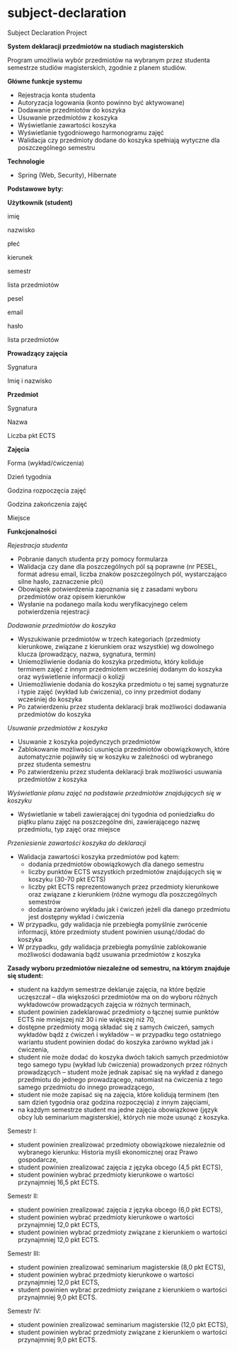 # subject-declaration
Subject Declaration Project

**System deklaracji przedmiotów na studiach magisterskich**

Program umożliwia wybór przedmiotów na wybranym przez studenta semestrze studiów magisterskich, zgodnie z planem studiów.

**Główne funkcje systemu**

- Rejestracja konta studenta
- Autoryzacja logowania (konto powinno być aktywowane)
- Dodawanie przedmiotów do koszyka
- Usuwanie przedmiotów z koszyka
- Wyświetlanie zawartości koszyka
- Wyświetlanie tygodniowego harmonogramu zajęć
- Walidacja czy przedmioty dodane do koszyka spełniają wytyczne dla poszczególnego semestru

**Technologie**

- Spring (Web, Security), Hibernate

**Podstawowe byty:**

**Użytkownik (student)**

imię

nazwisko

płeć

kierunek

semestr

lista przedmiotów

pesel

email

hasło

lista przedmiotów

**Prowadzący zajęcia**

Sygnatura

Imię i nazwisko

**Przedmiot**

Sygnatura

Nazwa

Liczba pkt ECTS

**Zajęcia**

Forma (wykład/ćwiczenia)

Dzień tygodnia

Godzina rozpoczęcia zajęć

Godzina zakończenia zajęć

Miejsce

**Funkcjonalności**

_Rejestracja studenta_

- Pobranie danych studenta przy pomocy formularza
- Walidacja czy dane dla poszczególnych pól są poprawne (nr PESEL, format adresu email, liczba znaków poszczególnych pól, wystarczająco silne hasło, zaznaczenie płci)
- Obowiązek potwierdzenia zapoznania się z zasadami wyboru przedmiotów oraz opisem kierunków
- Wysłanie na podanego maila kodu weryfikacyjnego celem potwierdzenia rejestracji

_Dodawanie przedmiotów do koszyka_

- Wyszukiwanie przedmiotów w trzech kategoriach (przedmioty kierunkowe, związane z kierunkiem oraz wszystkie) wg dowolnego klucza (prowadzący, nazwa, sygnatura, termin)
- Uniemożliwienie dodania do koszyka przedmiotu, który koliduje terminem zajęć z innym przedmiotem wcześniej dodanym do koszyka oraz wyświetlenie informacji o kolizji
- Uniemożliwienie dodania do koszyka przedmiotu o tej samej sygnaturze i typie zajęć (wykład lub ćwiczenia), co inny przedmiot dodany wcześniej do koszyka
- Po zatwierdzeniu przez studenta deklaracji brak możliwości dodawania przedmiotów do koszyka

_Usuwanie przedmiotów z koszyka_

- Usuwanie z koszyka pojedynczych przedmiotów
- Zablokowanie możliwości usunięcia przedmiotów obowiązkowych, które automatycznie pojawiły się w koszyku w zależności od wybranego przez studenta semestru
- Po zatwierdzeniu przez studenta deklaracji brak możliwości usuwania przedmiotów z koszyka

_Wyświetlanie planu zajęć na podstawie przedmiotów znajdujących się w koszyku_

- Wyświetlanie w tabeli zawierającej dni tygodnia od poniedziałku do piątku planu zajęć na poszczególne dni, zawierającego nazwę przedmiotu, typ zajęć oraz miejsce

_Przeniesienie zawartości koszyka do deklaracji_

- Walidacja zawartości koszyka przedmiotów pod kątem:
  - dodania przedmiotów obowiązkowych dla danego semestru
  - liczby punktów ECTS wszystkich przedmiotów znajdujących się w koszyku (30-70 pkt ECTS)
  - liczby pkt ECTS reprezentowanych przez przedmioty kierunkowe oraz związane z kierunkiem (różne wymogu dla poszczególnych semestrów
  - dodania zarówno wykładu jak i ćwiczeń jeżeli dla danego przedmiotu jest dostępny wykład i ćwiczenia
- W przypadku, gdy walidacja nie przebiegła pomyślnie zwrócenie informacji, które przedmioty student powinien usunąć/dodać do koszyka
- W przypadku, gdy walidacja przebiegła pomyślnie zablokowanie możliwości dodawania bądź usuwania przedmiotów z koszyka

**Zasady wyboru przedmiotów niezależne od semestru, na którym znajduje się student:**

- student na każdym semestrze deklaruje zajęcia, na które będzie uczęszczał – dla większości przedmiotów ma on do wyboru różnych wykładowców prowadzących zajęcia w różnych terminach,
- student powinien zadeklarować przedmioty o łącznej sumie punktów ECTS nie mniejszej niż 30 i nie większej niż 70,
- dostępne przedmioty mogą składać się z samych ćwiczeń, samych wykładów bądź z ćwiczeń i wykładów – w przypadku tego ostatniego wariantu student powinien dodać do koszyka zarówno wykład jak i ćwiczenia,
- student nie może dodać do koszyka dwóch takich samych przedmiotów tego samego typu (wykład lub ćwiczenia) prowadzonych przez różnych prowadzących – student może jednak zapisać się na wykład z danego przedmiotu do jednego prowadzącego, natomiast na ćwiczenia z tego samego przedmiotu do innego prowadzącego,
- student nie może zapisać się na zajęcia, które kolidują terminem (ten sam dzień tygodnia oraz godzina rozpoczęcia) z innym zajęciami,
- na każdym semestrze student ma jedne zajęcia obowiązkowe (język obcy lub seminarium magisterskie), których nie może usunąć z koszyka.

Semestr I:

- student powinien zrealizować przedmioty obowiązkowe niezależnie od wybranego kierunku: Historia myśli ekonomicznej oraz Prawo gospodarcze,
- student powinien zrealizować zajęcia z języka obcego (4,5 pkt ECTS),
- student powinien wybrać przedmioty kierunkowe o wartości przynajmniej 16,5 pkt ECTS.

Semestr II:

- student powinien zrealizować zajęcia z języka obcego (6,0 pkt ECTS),
- student powinien wybrać przedmioty kierunkowe o wartości przynajmniej 12,0 pkt ECTS,
- student powinien wybrać przedmioty związane z kierunkiem o wartości przynajmniej 12,0 pkt ECTS.

Semestr III:

- student powinien zrealizować seminarium magisterskie (8,0 pkt ECTS),
- student powinien wybrać przedmioty kierunkowe o wartości przynajmniej 12,0 pkt ECTS,
- student powinien wybrać przedmioty związane z kierunkiem o wartości przynajmniej 9,0 pkt ECTS.

Semestr IV:

- student powinien zrealizować seminarium magisterskie (12,0 pkt ECTS),
- student powinien wybrać przedmioty związane z kierunkiem o wartości przynajmniej 9,0 pkt ECTS.
